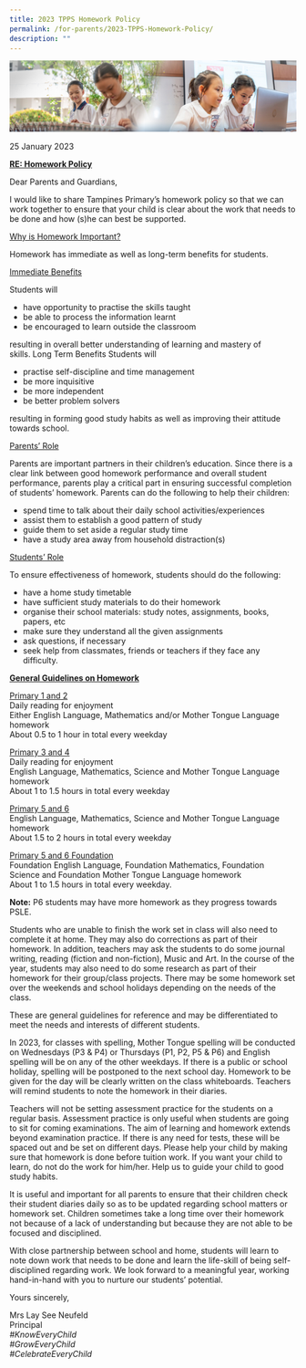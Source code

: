 ```yaml
---
title: 2023 TPPS Homework Policy
permalink: /for-parents/2023-TPPS-Homework-Policy/
description: ""
---
```

![](/images/ForParents.jpg)

25 January 2023

<u><b>RE: Homework Policy</b></u>

Dear Parents and Guardians,

I would like to share Tampines Primary’s homework policy so that we can work together to ensure that your child is clear about the work that needs to be done and how (s)he can best be supported.

<u>Why is Homework Important?</u>

Homework has immediate as well as long-term benefits for students.

<u>Immediate Benefits</u>

Students will

*   have opportunity to practise the skills taught
*   be able to process the information learnt
*   be encouraged to learn outside the classroom

resulting in overall better understanding of learning and mastery of skills.&nbsp;Long Term Benefits&nbsp;Students will

*   practise self-discipline and time management
*   be more inquisitive
*   be more independent
*   be better problem solvers

resulting in forming good study habits as well as improving their attitude towards school.

<u>Parents’ Role</u>

Parents are important partners in their children’s education. Since there is a clear link between good homework performance and overall student performance, parents play a critical part in ensuring successful completion of students’ homework. Parents can do the following to help their children:

*   spend time to talk about their daily school activities/experiences
*   assist them to establish a good pattern of study
*   guide them to set aside a regular study time
*   have a study area away from household distraction(s)

<u>Students’ Role</u>

To ensure effectiveness of homework, students should do the following:

*   have a home study timetable
*   have sufficient study materials to do their homework
*   organise their school materials: study notes, assignments, books, papers, etc
*   make sure they understand all the given assignments
*   ask questions, if necessary
*   seek help from classmates, friends or teachers if they face any difficulty.

<u><b>General Guidelines on Homework</b></u>

<u>Primary 1 and 2</u>  
Daily reading for enjoyment  
Either English Language, Mathematics and/or Mother Tongue Language homework  
About 0.5 to 1 hour in total every weekday

<u>Primary 3 and 4</u>  
Daily reading for enjoyment  
English Language, Mathematics, Science and Mother Tongue Language homework  
About 1 to 1.5 hours in total every weekday

<u>Primary 5 and 6</u>  
English Language, Mathematics, Science and Mother Tongue Language homework  
About 1.5 to 2 hours in total every weekday

<u>Primary 5 and 6 Foundation</u>  
Foundation English Language, Foundation Mathematics, Foundation Science and Foundation Mother Tongue Language homework  
About 1 to 1.5 hours in total every weekday.

<b>Note:</b>&nbsp;P6 students may have more homework as they progress towards PSLE.

Students who are unable to finish the work set in class will also need to complete it at home. They may also do corrections as part of their homework. In addition, teachers may ask the students to do some journal writing, reading (fiction and non-fiction), Music and Art. In the course of the year, students may also need to do some research as part of their homework for their group/class projects. There may be some homework set over the weekends and school holidays depending on the needs of the class.

These are general guidelines for reference and may be differentiated to meet the needs and interests of different students.

In 2023, for classes with spelling, Mother Tongue spelling will be conducted on Wednesdays (P3 &amp; P4) or Thursdays (P1, P2, P5 &amp; P6) and English spelling will be on any of the other weekdays. If there is a public or school holiday, spelling will be postponed to the next school day. Homework to be given for the day will be clearly written on the class whiteboards. Teachers will remind students to note the homework in their diaries.

Teachers will not be setting assessment practice for the students on a regular basis. Assessment practice is only useful when students are going to sit for coming examinations. The aim of learning and homework extends beyond examination practice. If there is any need for tests, these will be spaced out and be set on different days. Please help your child by making sure that homework is done before tuition work. If you want your child to learn, do not do the work for him/her. Help us to guide your child to good study habits.

It is useful and important for all parents to ensure that their children check their student diaries daily so as to be updated regarding school matters or homework set. Children sometimes take a long time over their homework not because of a lack of understanding but because they are not able to be focused and disciplined.

With close partnership between school and home, students will learn to note down work that needs to be done and learn the life-skill of being self-disciplined regarding work. We look forward to a meaningful year, working hand-in-hand with you to nurture our students’ potential.

Yours sincerely,

Mrs Lay See Neufeld  
Principal  
_#KnowEveryChild_  
_#GrowEveryChild_  
_#CelebrateEveryChild_